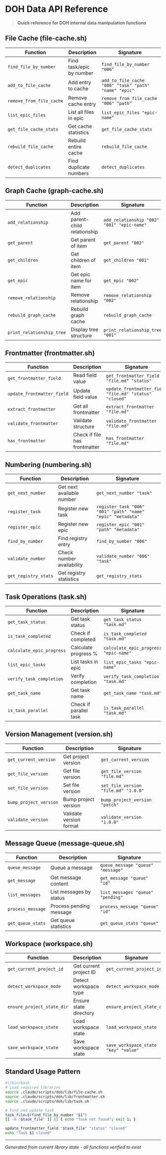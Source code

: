 # DOH Data API Reference

> **Quick reference for DOH internal data manipulation functions**

## File Cache (file-cache.sh)

| Function | Description | Signature |
|----------|-------------|-----------|
| `find_file_by_number` | Find task/epic by number | `find_file_by_number "006"` |
| `add_to_file_cache` | Add entry to cache | `add_to_file_cache "006" "task" "path" "name" "epic"` |
| `remove_from_file_cache` | Remove cache entry | `remove_from_file_cache "006" "path"` |
| `list_epic_files` | List all files in epic | `list_epic_files "epic-name"` |
| `get_file_cache_stats` | Get cache statistics | `get_file_cache_stats` |
| `rebuild_file_cache` | Rebuild entire cache | `rebuild_file_cache` |
| `detect_duplicates` | Find duplicate numbers | `detect_duplicates` |

## Graph Cache (graph-cache.sh)

| Function | Description | Signature |
|----------|-------------|-----------|
| `add_relationship` | Add parent-child relationship | `add_relationship "002" "001" "epic-name"` |
| `get_parent` | Get parent of item | `get_parent "002"` |
| `get_children` | Get children of item | `get_children "001"` |
| `get_epic` | Get epic name for item | `get_epic "002"` |
| `remove_relationship` | Remove relationship | `remove_relationship "002"` |
| `rebuild_graph_cache` | Rebuild graph cache | `rebuild_graph_cache` |
| `print_relationship_tree` | Display tree structure | `print_relationship_tree "001"` |

## Frontmatter (frontmatter.sh)

| Function | Description | Signature |
|----------|-------------|-----------|
| `get_frontmatter_field` | Read field value | `get_frontmatter_field "file.md" "status"` |
| `update_frontmatter_field` | Update field value | `update_frontmatter_field "file.md" "status" "closed"` |
| `extract_frontmatter` | Get all frontmatter | `extract_frontmatter "file.md"` |
| `validate_frontmatter` | Validate structure | `validate_frontmatter "file.md"` |
| `has_frontmatter` | Check if file has frontmatter | `has_frontmatter "file.md"` |

## Numbering (numbering.sh)

| Function | Description | Signature |
|----------|-------------|-----------|
| `get_next_number` | Get next available number | `get_next_number "task"` |
| `register_task` | Register new task | `register_task "006" "001" "path" "name" "epic" "metadata"` |
| `register_epic` | Register new epic | `register_epic "001" "path" "metadata"` |
| `find_by_number` | Find registry entry | `find_by_number "006"` |
| `validate_number` | Check number availability | `validate_number "006" "task"` |
| `get_registry_stats` | Get registry statistics | `get_registry_stats` |

## Task Operations (task.sh)

| Function | Description | Signature |
|----------|-------------|-----------|
| `get_task_status` | Get task status | `get_task_status "task.md"` |
| `is_task_completed` | Check if completed | `is_task_completed "task.md"` |
| `calculate_epic_progress` | Calculate progress % | `calculate_epic_progress "epic-name"` |
| `list_epic_tasks` | List tasks in epic | `list_epic_tasks "epic-name"` |
| `verify_task_completion` | Verify completion | `verify_task_completion "task.md"` |
| `get_task_name` | Get task name | `get_task_name "task.md"` |
| `is_task_parallel` | Check if parallel task | `is_task_parallel "task.md"` |

## Version Management (version.sh)

| Function | Description | Signature |
|----------|-------------|-----------|
| `get_current_version` | Get project version | `get_current_version` |
| `get_file_version` | Get file version | `get_file_version "file.md"` |
| `set_file_version` | Set file version | `set_file_version "file.md" "1.0.0"` |
| `bump_project_version` | Bump project version | `bump_project_version "patch"` |
| `validate_version` | Validate version format | `validate_version "1.0.0"` |

## Message Queue (message-queue.sh)

| Function | Description | Signature |
|----------|-------------|-----------|
| `queue_message` | Queue a message | `queue_message "queue" "message"` |
| `get_message` | Get message content | `get_message "queue" "id"` |
| `list_messages` | List messages by status | `list_messages "queue" "pending"` |
| `process_message` | Process pending message | `process_message "queue" "id"` |
| `get_queue_stats` | Get queue statistics | `get_queue_stats "queue"` |

## Workspace (workspace.sh)

| Function | Description | Signature |
|----------|-------------|-----------|
| `get_current_project_id` | Get current project ID | `get_current_project_id` |
| `detect_workspace_mode` | Detect workspace type | `detect_workspace_mode` |
| `ensure_project_state_dir` | Ensure state directory | `ensure_project_state_dir` |
| `load_workspace_state` | Load workspace state | `load_workspace_state` |
| `save_workspace_state` | Save workspace state | `save_workspace_state "key" "value"` |

## Standard Usage Pattern

```bash
#!/bin/bash
# Load required libraries
source .claude/scripts/doh/lib/file-cache.sh
source .claude/scripts/doh/lib/frontmatter.sh
source .claude/scripts/doh/lib/task.sh

# Find and update task
task_file=$(find_file_by_number "$1")
[[ -n "$task_file" ]] || { echo "Task not found"; exit 1; }

update_frontmatter_field "$task_file" "status" "closed"
echo "Task $1 closed"
```

---
*Generated from current library state - all functions verified to exist*